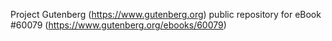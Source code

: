 Project Gutenberg (https://www.gutenberg.org) public repository for
eBook #60079 (https://www.gutenberg.org/ebooks/60079)
